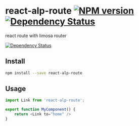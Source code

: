 # react-alp-route [![NPM version][npm-image]][npm-url] [![Dependency Status][daviddm-image]][daviddm-url]

react route with limosa router

 [![Dependency Status][daviddm-image]][daviddm-url]


## Install

```sh
npm install --save react-alp-route
```

## Usage

```js
import Link from 'react-alp-route';

export function MyComponent() {
    return <Link to="home" />
}
```

[npm-image]: https://img.shields.io/npm/v/react-alp-route.svg?style=flat-square
[npm-url]: https://npmjs.org/package/react-alp-route
[daviddm-image]: https://david-dm.org/alpjs/react-alp-route.svg?theme=shields.io
[daviddm-url]: https://david-dm.org/alpjs/react-alp-route
